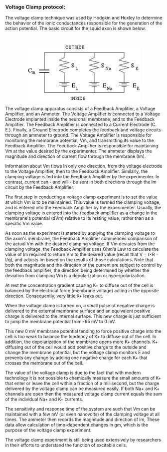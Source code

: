 ### Voltage Clamp protocol:
 

The voltage clamp technique was used by Hodgkin and Huxley to determine the behavior of the ionic conductances responsible for the generation of the action potential. The basic circuit for the squid axon is shown below.

 
&nbsp;
<center><img src="images/vc1.jpg" title="" /></center> 
 

The voltage clamp apparatus consists of a Feedback Amplifier, a Voltage Amplifier, and an Ammeter. The Voltage Amplifier is connected to a Voltage Electrode implanted inside the neuronal membrane, and to the Feedback Amplifier. The Feedback Amplifier is connected to a Current Electrode (C. E.). Finally, a Ground Electrode completes the feedback and voltage circuits through an ammeter to ground.
The Voltage Amplifier is responsible for monitoring the membrane potential, Vm, and transmitting its value to the Feedback Amplifier. The Feedback Amplifier is responsible for maintaining Vm at the value desired by the experimenter. The ammeter displays the magnitude and direction of current flow through the membrane (Im).

 

Information about Vm flows in only one direction, from the voltage electrode to the Voltage Amplifier, then to the Feedback Amplifier. Similarly, the clamping voltage is fed into the Feedback Amplifier by the experimenter. In contrast, current can - and will - be sent in both directions through the Im circuit by the Feedback Amplifier.

 

The first step in conducting a voltage clamp experiment is to set the value at which Vm is to be maintained. This value is termed the clamping voltage, and is entered into the Feedback Amplifier by the experimenter. Usually, the clamping voltage is entered into the feedback amplifier as a change in the membrane's potential (dVm) relative to its resting value, rather than as a specific Vm value.

 

As soon as the experiment is started by applying the clamping voltage to the axon's membrane, the Feedback Amplifier commences comparison of the actual Vm with the desired clamping voltage. If Vm deviates from the clamping voltage, the Feedback Amplifier uses Ohm's Law to calculate the value of Im required to return Vm to the desired value (recall that V = I×R = I/g), and adjusts Im based on the results of those calculations. Note that both the magnitude and the direction of the current are subject to control by the feedback amplifier, the direction being determined by whether the deviation from clamping Vm is a depolarization or hyperpolarization.

 

At rest the concentration gradient causing K+ to diffuse out of the cell is balanced by the electrical force (membrane voltage) acting in the opposite direction. Consequently, very little K+ leaks out.

 

When the voltage clamp is turned on, a small pulse of negative charge is delivered to the external membrane surface and an equivalent positive charge is delivered to the internal surface. This new charge is just sufficient to jump the membrane potential from -65 mV to 0 mV.

 

This new 0 mV membrane potential tending to force positive charge into the cell is too weak to balance the tendency of K+ to diffuse out of the cell. In addition, the depolarization of the membrane opens more K+ channels. K+ diffusing out of the cell would add positive charge to the outside and change the membrane potential, but the voltage clamp monitors E and prevents any change by adding one negative charge for each K+ that crosses the membrane out of the cell.

 

The value of the voltage clamp is due to the fact that with modern technology it is not possible to chemically measure the small amounts of K+ that enter or leave the cell within a fraction of a millisecond, but the charge delivered by the voltage clamp can be measured easily. If both Na+ and K+ channels are open then the measured voltage clamp current equals the sum of the individual Na+ and K+ currents.

 

The sensitivity and response time of the system are such that Vm can be maintained with a few mV (or even nanovolts) of the clamping voltage at all times. The ammeter then records the magnitude and direction of Im, These data allow calculation of time-dependent changes in gm, which is the purpose of the voltage clamp experiment.

 

The voltage clamp experiment is still being used extensively by researchers in their efforts to understand the function of excitable cells.
